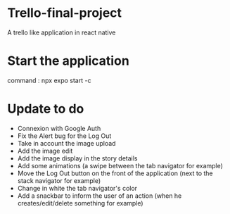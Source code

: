 # Trello-final-project
 A trello like application in react native

# Start the application
command : npx expo start -c

# Update to do
- Connexion with Google Auth
- Fix the Alert bug for the Log Out
- Take in account the image upload
- Add the image edit
- Add the image display in the story details
- Add some animations (a swipe between the tab navigator for example)
- Move the Log Out button on the front of the application (next to the stack navigator for example)
- Change in white the tab navigator's color
- Add a snackbar to inform the user of an action (when he creates/edit/delete something for example)